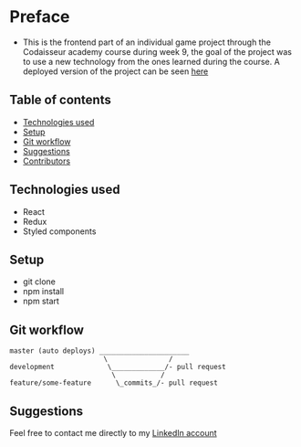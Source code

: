 # Preface
- This is the frontend part of an individual game project through the Codaisseur academy course during week 9, the goal of the project was to use a new technology from the ones learned during the course. A deployed version of the project can be seen [here](https://www.linkedin.com/in/marlon-saul-palpa-zavala-539620183/)

## Table of contents

- [Technologies used](#Technologies-used)
- [Setup](#Setup)
- [Git workflow](#Git-workflow)
- [Suggestions](#Suggestions)
- [Contributors](#Contributors)

## Technologies used
- React
- Redux
- Styled components

## Setup
- git clone
- npm install
- npm start

## Git workflow

```
master (auto deploys) ______________________
                       \               /
development             \_____________/- pull request
                         \           /
feature/some-feature      \_commits_/- pull request
```

## Suggestions

Feel free to contact me directly to my [LinkedIn account](https://www.linkedin.com/in/marlon-saul-palpa-zavala-539620183/)
